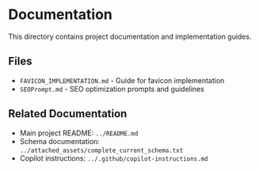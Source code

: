 # Documentation

This directory contains project documentation and implementation guides.

## Files

- `FAVICON_IMPLEMENTATION.md` - Guide for favicon implementation
- `SEOPrompt.md` - SEO optimization prompts and guidelines

## Related Documentation

- Main project README: `../README.md`
- Schema documentation: `../attached_assets/complete_current_schema.txt`
- Copilot instructions: `../.github/copilot-instructions.md`
